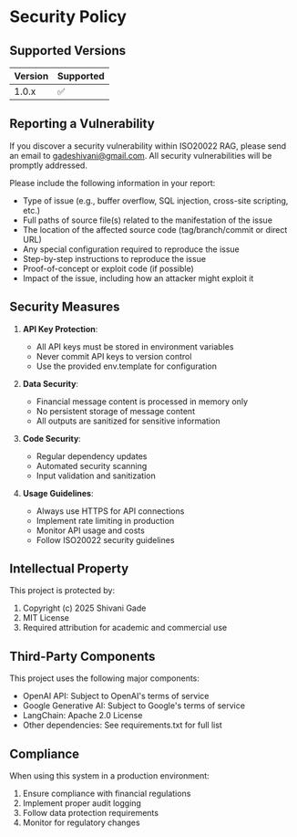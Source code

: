 # Security Policy

## Supported Versions

| Version | Supported          |
| ------- | ------------------ |
| 1.0.x   | :white_check_mark: |

## Reporting a Vulnerability

If you discover a security vulnerability within ISO20022 RAG, please send an email to gadeshivani@gmail.com. All security vulnerabilities will be promptly addressed.

Please include the following information in your report:
- Type of issue (e.g., buffer overflow, SQL injection, cross-site scripting, etc.)
- Full paths of source file(s) related to the manifestation of the issue
- The location of the affected source code (tag/branch/commit or direct URL)
- Any special configuration required to reproduce the issue
- Step-by-step instructions to reproduce the issue
- Proof-of-concept or exploit code (if possible)
- Impact of the issue, including how an attacker might exploit it

## Security Measures

1. **API Key Protection**:
   - All API keys must be stored in environment variables
   - Never commit API keys to version control
   - Use the provided env.template for configuration

2. **Data Security**:
   - Financial message content is processed in memory only
   - No persistent storage of message content
   - All outputs are sanitized for sensitive information

3. **Code Security**:
   - Regular dependency updates
   - Automated security scanning
   - Input validation and sanitization

4. **Usage Guidelines**:
   - Always use HTTPS for API connections
   - Implement rate limiting in production
   - Monitor API usage and costs
   - Follow ISO20022 security guidelines

## Intellectual Property

This project is protected by:
1. Copyright (c) 2025 Shivani Gade
2. MIT License
3. Required attribution for academic and commercial use

## Third-Party Components

This project uses the following major components:
- OpenAI API: Subject to OpenAI's terms of service
- Google Generative AI: Subject to Google's terms of service
- LangChain: Apache 2.0 License
- Other dependencies: See requirements.txt for full list

## Compliance

When using this system in a production environment:
1. Ensure compliance with financial regulations
2. Implement proper audit logging
3. Follow data protection requirements
4. Monitor for regulatory changes 